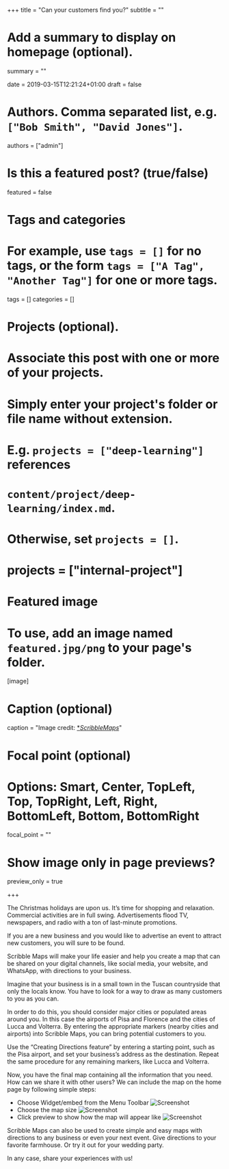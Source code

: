 +++
title = "Can your customers find you?"
subtitle = ""

# Add a summary to display on homepage (optional).
summary = ""

date = 2019-03-15T12:21:24+01:00
draft = false

# Authors. Comma separated list, e.g. `["Bob Smith", "David Jones"]`.
authors = ["admin"]

# Is this a featured post? (true/false)
featured = false

# Tags and categories
# For example, use `tags = []` for no tags, or the form `tags = ["A Tag", "Another Tag"]` for one or more tags.
tags = []
categories = []

# Projects (optional).
#   Associate this post with one or more of your projects.
#   Simply enter your project's folder or file name without extension.
#   E.g. `projects = ["deep-learning"]` references
#   `content/project/deep-learning/index.md`.
#   Otherwise, set `projects = []`.
# projects = ["internal-project"]

# Featured image
# To use, add an image named `featured.jpg/png` to your page's folder.
[image]
  # Caption (optional)
  caption = "Image credit: [**ScribbleMaps*](https://www.scribblemaps.com/)"

  # Focal point (optional)
  # Options: Smart, Center, TopLeft, Top, TopRight, Left, Right, BottomLeft, Bottom, BottomRight
  focal_point = ""

  # Show image only in page previews?
  preview_only = true

+++

The Christmas holidays are upon us. It’s time for shopping and relaxation. Commercial activities are in full swing. Advertisements flood TV, newspapers, and radio with a ton of last-minute promotions.

If you are a new business and you would like to advertise an event to attract new customers, you will sure to be found.  

Scribble Maps will make your life easier and help you create a map that can be shared on your digital channels, like social media, your website, and WhatsApp, with directions to your business.

Imagine that your business is in a small town in the Tuscan countryside that only the locals know. You have to look for a way to draw as many customers to you as you can.

In order to do this, you should consider major cities or populated areas around you. In this case the airports of Pisa and Florence and the cities of Lucca and Volterra. By entering the appropriate markers (nearby cities and airports) into Scribble Maps, you can bring potential customers to you.

Use the “Creating Directions feature” by entering a starting point, such as the Pisa airport, and set your business’s address as the destination. Repeat the same procedure for any remaining markers, like Lucca and Volterra.

Now, you have the final map containing all the information that you need.
How can we share it with other users?
We can include the map on the home page by following simple steps:

* Choose Widget/embed from the Menu Toolbar
![Screenshot](map1.png)
* Choose the map size
![Screenshot](map2.png)
* Click preview to show how the map will appear like
![Screenshot](map3.png)


Scribble Maps can also be used to create simple and easy maps with directions to any business or even your next event.  Give directions to your favorite farmhouse. Or try it out for your wedding party.

In any case, share your experiences with us!
